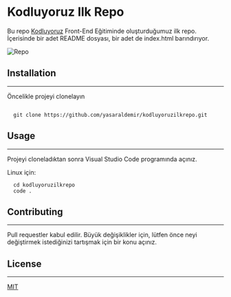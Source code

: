 # Kodluyoruz Ilk Repo

Bu repo [Kodluyoruz](https://www.kodluyoruz.org/) Front-End Eğitiminde oluşturduğumuz ilk repo. İçerisinde bir adet README dosyası, bir adet de index.html barındırıyor.

![Repo](/kodluyoruzilkrepo/markdown/repo.jpg)

## Installation
---------------------------------------------------------------------
Öncelikle projeyi clonelayın

```

  git clone https://github.com/yasaraldemir/kodluyoruzilkrepo.git
```
 


 ## Usage
 ---------------------------------------------------------------------
Projeyi cloneladıktan sonra Visual Studio Code programında açınız.

Linux için:

```
  cd kodluyoruzilkrepo 
  code .
```


## Contributing
---------------------------------------------------------------------
Pull requestler kabul edilir. Büyük değişiklikler için, lütfen önce neyi değiştirmek istediğinizi tartışmak için bir konu açınız.


 ## License
---------------------------------------------------------------------
[MIT](https://choosealicense.com/licenses/mit/)

